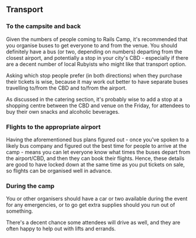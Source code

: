 ## Transport

### To the campsite and back

Given the numbers of people coming to Rails Camp, it's recommended that you organise buses to get everyone to and from the venue. You should definitely have a bus (or two, depending on numbers) departing from the closest airport, and potentially a stop in your city's CBD - especially if there are a decent number of local Rubyists who might like that transport option.

Asking which stop people prefer (in both directions) when they purchase their tickets is wise, because it may work out better to have separate buses travelling to/from the CBD and to/from the airport.

As discussed in the catering section, it's probably wise to add a stop at a shopping centre between the CBD and venue on the Friday, for attendees to buy their own snacks and alcoholic beverages.

### Flights to the appropriate airport

Having the aforementioned bus plans figured out - once you've spoken to a likely bus company and figured out the best time for people to arrive at the camp - means you can let everyone know what times the buses depart from the airport/CBD, and then they can book their flights. Hence, these details are good to have locked down at the same time as you put tickets on sale, so flights can be organised well in advance.

### During the camp

You or other organisers should have a car or two available during the event for any emergencies, or to go get extra supplies should you run out of something.

There's a decent chance some attendees will drive as well, and they are often happy to help out with lifts and errands.
